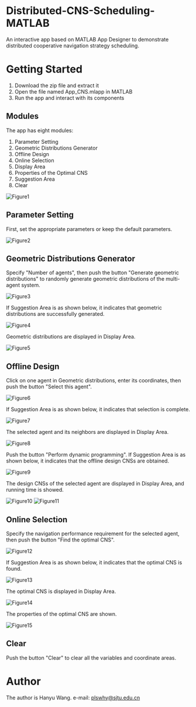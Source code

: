 Distributed-CNS-Scheduling-MATLAB
==============

An interactive app based on MATLAB App Designer to demonstrate distributed cooperative navigation strategy scheduling.

# Getting Started

1. Download the zip file and extract it
2. Open the file named App_CNS.mlapp in MATLAB
3. Run the app and interact with its components

## Modules

The app has eight modules:

1. Parameter Setting
2. Geometric Distributions Generator
3. Offline Design
4. Online Selection
5. Display Area
6. Properties of the Optimal CNS
7. Suggestion Area
8. Clear

![Figure1](https://github.com/Why918/Figures/blob/main/APP-Components.png)

## Parameter Setting

First, set the appropriate parameters or keep the default parameters.

![Figure2](https://github.com/Why918/Figures/blob/main/Parametersetting.png)

## Geometric Distributions Generator

Specify "Number of agents", then push the button "Generate geometric distributions" to randomly generate geometric distributions of the multi-agent system.

![Figure3](https://github.com/Why918/Figures/blob/main/Geometric.png)

If Suggestion Area is as shown below, it indicates that geometric distributions are successfully generated.

![Figure4](https://github.com/Why918/Figures/blob/main/Geo-sugg.png)

Geometric distributions are displayed in Display Area.

![Figure5](https://github.com/Why918/Figures/blob/main/Geometric-succ.png)

## Offline Design

Click on one agent in Geometric distributions, enter its coordinates, then push the button "Select this agent".

![Figure6](https://github.com/Why918/Figures/blob/main/Coordinate.png)

If Suggestion Area is as shown below, it indicates that selection is complete.

![Figure7](https://github.com/Why918/Figures/blob/main/Select-sugg.png)

The selected agent and its neighbors are displayed in Display Area.

![Figure8](https://github.com/Why918/Figures/blob/main/Selectneigh.png)

Push the button "Perform dynamic programming". If Suggestion Area is as shown below, it indicates that the offline design CNSs are obtained.

![Figure9](https://github.com/Why918/Figures/blob/main/DP-sugg.png)

The design CNSs of the selected agent are displayed in Display Area, and running time is showed.

![Figure10](https://github.com/Why918/Figures/blob/main/DP.png)
![Figure11](https://github.com/Why918/Figures/blob/main/Run.png)

## Online Selection

Specify the navigation performance requirement for the selected agent, then push the button "Find the optimal CNS".

![Figure12](https://github.com/Why918/Figures/blob/main/OS.png)

If Suggestion Area is as shown below, it indicates that the optimal CNS is found.

![Figure13](https://github.com/Why918/Figures/blob/main/OS-sugg.png)

The optimal CNS is displayed in Display Area.

![Figure14](https://github.com/Why918/Figures/blob/main/Optimal.png)

The properties of the optimal CNS are shown.

![Figure15](https://github.com/Why918/Figures/blob/main/Property.png)

## Clear

Push the button "Clear" to clear all the variables and coordinate areas.

# Author

The author is Hanyu Wang.
e-mail: plswhy@sjtu.edu.cn
